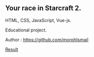 Your race in Starcraft 2.
---
HTML, CSS, JavaScript, Vue-js.

Educational project.

Author : https://github.com/morphIsmail

[Result](https://kolibri0509.github.io/Starcraft_2/)
